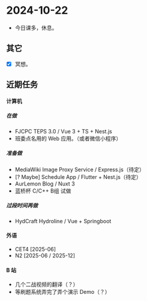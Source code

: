 # 2024-10-22
* 今日课多，休息。

## 其它
- [x] 冥想。

## 近期任务
#### 计算机
##### 在做
* FJCPC TEPS 3.0 / Vue 3 + TS + Nest.js
* 班委点名用的 Web 应用。（或者微信小程序）
##### 准备做
* MediaWiki Image Proxy Service / Express.js（待定）
* [? Maybe] Schedule App / Flutter + Nest.js（待定）
* AurLemon Blog / Nuxt 3
* 蓝桥杯 C/C++ B组 试做

##### 过段时间再做
* HydCraft Hydroline / Vue + Springboot

#### 外语
* CET4 [2025-06]
* N2 [2025-06 / 2025-12]

#### B 站
* 几个二战视频的翻译（？）
* 等刷题系统弄完了弄个演示 Demo（？）